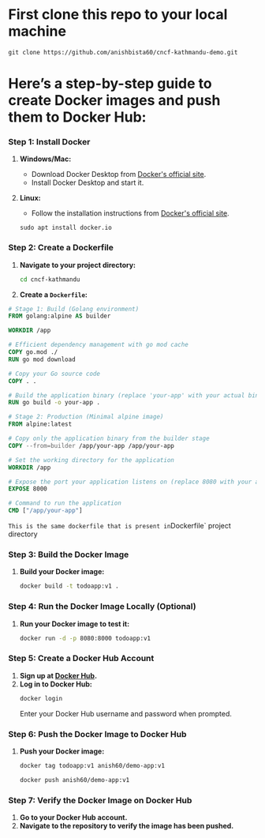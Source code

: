 # First clone this repo to your local machine 

```
git clone https://github.com/anishbista60/cncf-kathmandu-demo.git
```

# Here’s a step-by-step guide to create Docker images and push them to Docker Hub:

### Step 1: Install Docker
1. **Windows/Mac:**
   - Download Docker Desktop from [Docker's official site](https://www.docker.com/products/docker-desktop).
   - Install Docker Desktop and start it.

2. **Linux:**
   - Follow the installation instructions from [Docker's official site](https://docs.docker.com/engine/install/).
   ```
   sudo apt install docker.io
   ```

### Step 2: Create a Dockerfile
1. **Navigate to your project directory:**
   ```bash
   cd cncf-kathmandu
   ```

2. **Create a `Dockerfile`:** 
```Dockerfile
# Stage 1: Build (Golang environment)
FROM golang:alpine AS builder

WORKDIR /app

# Efficient dependency management with go mod cache
COPY go.mod ./
RUN go mod download

# Copy your Go source code
COPY . .

# Build the application binary (replace 'your-app' with your actual binary name)
RUN go build -o your-app .

# Stage 2: Production (Minimal alpine image)
FROM alpine:latest

# Copy only the application binary from the builder stage
COPY --from=builder /app/your-app /app/your-app

# Set the working directory for the application
WORKDIR /app

# Expose the port your application listens on (replace 8080 with your actual port)
EXPOSE 8000

# Command to run the application
CMD ["/app/your-app"]
```
` This is the same dockerfile that is present in `Dockerfile` project directory

### Step 3: Build the Docker Image
1. **Build your Docker image:**
   ```bash
   docker build -t todoapp:v1 .
   ```

### Step 4: Run the Docker Image Locally (Optional)
1. **Run your Docker image to test it:**
  
   ```bash
   docker run -d -p 8080:8000 todoapp:v1
   ```

### Step 5: Create a Docker Hub Account
1. **Sign up at [Docker Hub](https://hub.docker.com/signup).**
2. **Log in to Docker Hub:**
   ```bash
   docker login
   ```
   Enter your Docker Hub username and password when prompted.

### Step 6: Push the Docker Image to Docker Hub
1. **Push your Docker image:**
   ```bash
   docker tag todoapp:v1 anish60/demo-app:v1
   ```
   
   ```bash
   docker push anish60/demo-app:v1
   ```

### Step 7: Verify the Docker Image on Docker Hub
1. **Go to your Docker Hub account.**
2. **Navigate to the repository to verify the image has been pushed.**

